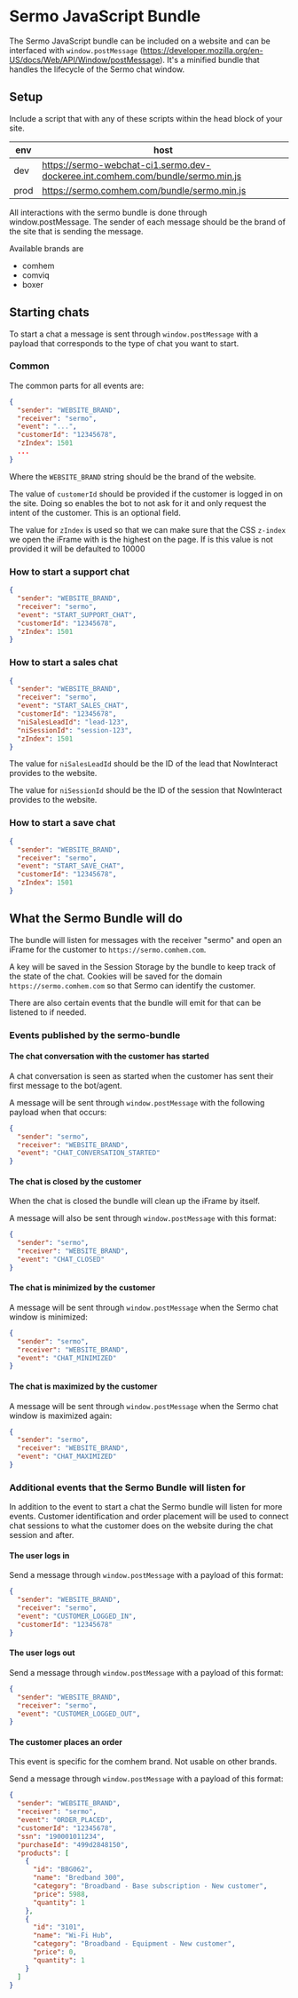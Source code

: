 # Sermo JavaScript Bundle

The Sermo JavaScript bundle can be included on a website and can be interfaced with `window.postMessage` (https://developer.mozilla.org/en-US/docs/Web/API/Window/postMessage).
It's a minified bundle that handles the lifecycle of the Sermo chat window.

## Setup

Include a script that with any of these scripts within the head block of your site.

| env  | host |
| -    | -    |
| dev  | https://sermo-webchat-ci1.sermo.dev-dockeree.int.comhem.com/bundle/sermo.min.js |
| prod | https://sermo.comhem.com/bundle/sermo.min.js |

All interactions with the sermo bundle is done through window.postMessage. The sender of each message should be the brand of the site that is sending the message.

Available brands are

- comhem
- comviq
- boxer

## Starting chats

To start a chat a message is sent through `window.postMessage` with a payload that corresponds to the type of chat you want to start.

### Common

The common parts for all events are:

```json
{
  "sender": "WEBSITE_BRAND",
  "receiver": "sermo",
  "event": "...",
  "customerId": "12345678",
  "zIndex": 1501
  ...
}
```

Where the `WEBSITE_BRAND` string should be the brand of the website. 

The value of `customerId` should be provided if the customer is logged in on the site. Doing so enables the bot to not ask for it and only request the intent of the customer. This is an optional field.

The value for `zIndex` is used so that we can make sure that the CSS `z-index` we open the iFrame with is the highest on the page. If is this value is not provided it will be defaulted to 10000

### How to start a support chat

```json
{
  "sender": "WEBSITE_BRAND",
  "receiver": "sermo",
  "event": "START_SUPPORT_CHAT",
  "customerId": "12345678",
  "zIndex": 1501
}
```

### How to start a sales chat

```json
{
  "sender": "WEBSITE_BRAND",
  "receiver": "sermo",
  "event": "START_SALES_CHAT",
  "customerId": "12345678",
  "niSalesLeadId": "lead-123",
  "niSessionId": "session-123",
  "zIndex": 1501
}
```

The value for `niSalesLeadId` should be the ID of the lead that NowInteract provides to the website.

The value for `niSessionId` should be the ID of the session that NowInteract provides to the website.

### How to start a save chat

```json
{
  "sender": "WEBSITE_BRAND",
  "receiver": "sermo",
  "event": "START_SAVE_CHAT",
  "customerId": "12345678",
  "zIndex": 1501
}
```

## What the Sermo Bundle will do

The bundle will listen for messages with the receiver "sermo" and open an iFrame for the customer to `https://sermo.comhem.com`.

A key will be saved in the Session Storage by the bundle to keep track of the state of the chat.
Cookies will be saved for the domain `https://sermo.comhem.com` so that Sermo can identify the customer.

There are also certain events that the bundle will emit for that can be listened to if needed.

### Events published by the sermo-bundle

#### The chat conversation with the customer has started

A chat conversation is seen as started when the customer has sent their first message to the bot/agent.

A message will be sent through `window.postMessage` with the following payload when that occurs:

```json
{
  "sender": "sermo",
  "receiver": "WEBSITE_BRAND",
  "event": "CHAT_CONVERSATION_STARTED"
}
```

#### The chat is closed by the customer

When the chat is closed the bundle will clean up the iFrame by itself.

A message will also be sent through `window.postMessage` with this format:

```json
{
  "sender": "sermo",
  "receiver": "WEBSITE_BRAND",
  "event": "CHAT_CLOSED"
}
```

#### The chat is minimized by the customer

A message will be sent through `window.postMessage` when the Sermo chat window is minimized:

```json
{
  "sender": "sermo",
  "receiver": "WEBSITE_BRAND",
  "event": "CHAT_MINIMIZED"
}
```

#### The chat is maximized by the customer

A message will be sent through `window.postMessage` when the Sermo chat window is maximized again:

```json
{
  "sender": "sermo",
  "receiver": "WEBSITE_BRAND",
  "event": "CHAT_MAXIMIZED"
}
```

### Additional events that the Sermo Bundle will listen for

In addition to the event to start a chat the Sermo bundle will listen for more events.
Customer identification and order placement will be used to connect chat sessions to what the customer does on the website during the chat session and after.


#### The user logs in 

Send a message through `window.postMessage` with a payload of this format:

```json
{
  "sender": "WEBSITE_BRAND",
  "receiver": "sermo",
  "event": "CUSTOMER_LOGGED_IN",
  "customerId": "12345678"
}
```

#### The user logs out 

Send a message through `window.postMessage` with a payload of this format:

```json
{
  "sender": "WEBSITE_BRAND",
  "receiver": "sermo",
  "event": "CUSTOMER_LOGGED_OUT",
}
```

#### The customer places an order

This event is specific for the comhem brand. Not usable on other brands.

Send a message through `window.postMessage` with a payload of this format:

```json
{
  "sender": "WEBSITE_BRAND",
  "receiver": "sermo",
  "event": "ORDER_PLACED",
  "customerId": "12345678",
  "ssn": "190001011234",
  "purchaseId": "499d2848150",
  "products": [
    {
      "id": "BBG062",
      "name": "Bredband 300",
      "category": "Broadband - Base subscription - New customer",
      "price": 5988,
      "quantity": 1
    },
    {
      "id": "3101",
      "name": "Wi-Fi Hub",
      "category": "Broadband - Equipment - New customer",
      "price": 0,
      "quantity": 1
    }
  ]
}
```

